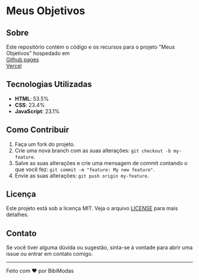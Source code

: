 # Meus Objetivos

## Sobre

Este repositório contém o código e os recursos para o projeto "Meus Objetivos"
hospedado em
<br>
[Github pages](https://bibimodas.github.io/meus_objetivos/)
<br>
[Vercel](https://meus-objetivos-seven.vercel.app/)

## Tecnologias Utilizadas

- **HTML**: 53.5%
- **CSS**: 23.4%
- **JavaScript**: 23.1%

## Como Contribuir

1. Faça um fork do projeto.
2. Crie uma nova branch com as suas alterações: `git checkout -b my-feature`.
3. Salve as suas alterações e crie uma mensagem de commit contando o que você fez: `git commit -m "feature: My new feature"`.
4. Envie as suas alterações: `git push origin my-feature`.

## Licença

Este projeto está sob a licença MIT. Veja o arquivo [LICENSE](LICENSE) para mais detalhes.

## Contato

Se você tiver alguma dúvida ou sugestão, sinta-se à vontade para abrir uma issue ou entrar em contato comigo.

---

Feito com ❤️ por BibiModas
